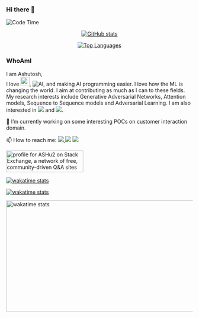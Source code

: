 ### Hi there 👋
![Code Time](https://img.shields.io/endpoint?style=social&url=https://codetime-api.datreks.com/badge/1326?logoColor=dark%26project=%26recentMS=0%26showProject=false)

<p align="center">
  <a href="https://ash1998.github.io/">
    <img src="https://github-readme-stats.vercel.app/api?username=ASH1998&count_private=true&theme=nightowl&hide=contribs,prs&show_icons=true"
         alt="GitHub stats"/>
  </a>
</p>

<p align="center">
  <a href="https://ash1998.github.io/">
    <img src="https://github-readme-stats.vercel.app/api/top-langs/?username=ASH1998&layout=compact&theme=nightowl&show_icons=true"
         alt="Top Languages"/>
  </a>
  
</p>



### WhoAmI
I am Ashutosh,       
 I love <img src="https://img.icons8.com/dusk/64/000000/python.png" width="24" alt="python"/>, <img src="https://img.icons8.com/plasticine/24/000000/bot.png" alt="AI"/>, and making AI programming easier. I love how the ML is changing the world. I aim at contributing as much as I can to these fields. My research interests include Generative Adversarial Networks, Attention models, Sequence to Sequence models and Adversarial Learning. I am also interested in <img src="https://img.icons8.com/nolan/24/space-shuttle.png"/> and <img src="https://img.icons8.com/dusk/24/000000/naruto.png"/>.                 
 
 🔭 I’m currently working on some interesting POCs on customer interaction domain.

📫 How to reach me: <a href="https://www.linkedin.com/in/ash1998/"> <img src="https://img.icons8.com/doodle/30/000000/linkedin--v2.png"/> </a> <a href="mailto:prog.mishra@gmail.com"> <img src="https://img.icons8.com/dusk/30/000000/gmail-login.png"/></a> </a> <a href="https://www.quora.com/profile/Ashutosh-Mishra-361"> <img src="https://img.icons8.com/doodle/30/000000/quora--v1.png"/></a>


<a href="https://stackexchange.com/users/10086190"><img src="https://stackexchange.com/users/flair/10086190.png?theme=dark" width="208" height="58" alt="profile for ASHu2 on Stack Exchange, a network of free, community-driven Q&amp;A sites" title="profile for ASHu2 on Stack Exchange, a network of free, community-driven Q&amp;A sites"></a>

<p align="left">
    <a  href="https://ash1998.github.io/">
    <img src="https://github-readme-stats.vercel.app/api/wakatime?username=@ASH1998&theme=tokyonight&show_icons=true"
         alt="wakatime stats"/>
  </a>
  
</p>

<p align="left">
    <a  href="https://ash1998.github.io/">
    <img src="https://github-readme-stats.vercel.app/api/wakatime?username=ASH1998&theme=tokyonight&show_icons=true"
         alt="wakatime stats"/>
  </a>
  
</p>

<p align="left">
    <a  href="https://ash1998.github.io/">
    <img src="https://wakatime.com/share/@ASH1998/dffe5bbb-962c-4049-8a4b-6ff4f0094bfe.svg" width="800" height="300"
         alt="wakatime stats"/>
  </a>
  
</p>


<!--
**ASH1998/ASH1998** is a ✨ _special_ ✨ repository because its `README.md` (this file) appears on your GitHub profile.

Here are some ideas to get you started:

- 🔭 I’m currently working on ...
- 🌱 I’m currently learning ...
- 👯 I’m looking to collaborate on ...
- 🤔 I’m looking for help with ...
- 💬 Ask me about ...
- 📫 How to reach me: ...
- 😄 Pronouns: ...
- ⚡ Fun fact: ...
-->
